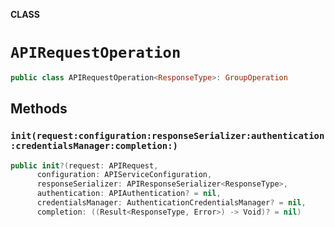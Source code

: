 **CLASS**

# `APIRequestOperation`

```swift
public class APIRequestOperation<ResponseType>: GroupOperation
```

## Methods
### `init(request:configuration:responseSerializer:authentication:credentialsManager:completion:)`

```swift
public init?(request: APIRequest,
      configuration: APIServiceConfiguration,
      responseSerializer: APIResponseSerializer<ResponseType>,
      authentication: APIAuthentication? = nil,
      credentialsManager: AuthenticationCredentialsManager? = nil,
      completion: ((Result<ResponseType, Error>) -> Void)? = nil)
```
